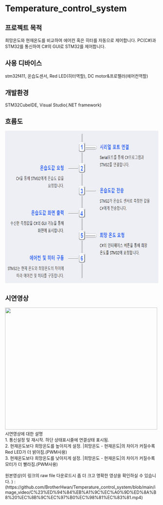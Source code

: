 # Temperature_control_system
## 프로젝트 목적
희망온도와 현재온도를 비교하여 에어컨 혹은 히터를 자동으로 제어합니다. PC(C#)과 STM32를 통신하여 C#의 GUI로 STM32를 제어합니다. 
## 사용 디바이스
stm32f411, 온습도센서, Red LED(히터역할), DC motor&프로펠러(에어컨역할)
## 개발환경
STM32CubeIDE, Visual Studio(.NET framework)
## 흐름도
<img src="./image_video/temperature_flow.png" width=800 height=500>

## 시연영상
<img src="./image_video/Tem_Con_Sys.gif" width=500 height=400>
시연영상에 대한 설명<br/>
1. 통신설정 및 재시작. 하단 상태표시줄에 연결상태 표시됨.<br/>
2. 현재온도보다 희망온도를 높아지게 설정. |희망온도 - 현재온도|의 차이가 커질수록 Red LED가 더 밝아짐.(PWM사용)<br/>
3. 현재온도보다 희망온도를 낮아지게 설정. |희망온도 - 현재온도|의 차이가 커질수록 모터가 더 빨라짐.(PWM사용)<br/>
<br/>
원본영상(이 링크의 raw file 다운로드시 좀 더 크고 명확한 영상을 확인하실 수 있습니다. ) : (https://github.com/BrotherHwan/Temperature_control_system/blob/main/image_video/C%23%ED%94%84%EB%A1%9C%EC%A0%9D%ED%8A%B8%20%EC%8B%9C%EC%97%B0%EC%98%81%EC%83%81.mp4)
